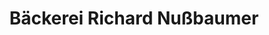 ---
title: "Bäckerei Richard Nußbaumer"
url: /karlsruhe/baeckerei-richard-nussbaumer/
shop: Bäckerei
---